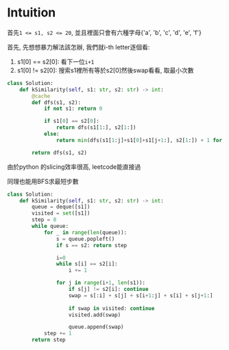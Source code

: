 # Intuition

首先`1 <= s1, s2 <= 20`, 並且裡面只會有六種字母{'a', 'b', 'c', 'd', 'e', 'f'}

首先, 先想想暴力解法該怎辦, 我們就i-th letter逐個看:
1. s1[0] == s2[0]: 看下一位`i+1`
2. s1[0] != s2[0]: 搜索s1裡所有等於s2[0]然後swap看看, 取最小次數

```py
class Solution:
    def kSimilarity(self, s1: str, s2: str) -> int:
        @cache
        def dfs(s1, s2):
            if not s1: return 0

            if s1[0] == s2[0]:
                return dfs(s1[1:], s2[1:])
            else:
                return min(dfs(s1[1:j]+s1[0]+s1[j+1:], s2[1:]) + 1 for j in range(1, len(s1)) if s1[j] == s2[0])

        return dfs(s1, s2)
```

由於python 的slicing效率很高, leetcode能直接過

同理也能用BFS求最短步數

```py
class Solution:
    def kSimilarity(self, s1: str, s2: str) -> int:
        queue = deque([s1])
        visited = set([s1])
        step = 0
        while queue:
            for _ in range(len(queue)):
                s = queue.popleft()
                if s == s2: return step

                i=0
                while s[i] == s2[i]:
                    i += 1

                for j in range(i+1, len(s1)):
                    if s[j] != s2[i]: continue
                    swap = s[:i] + s[j] + s[i+1:j] + s[i] + s[j+1:]
                    
                    if swap in visited: continue
                    visited.add(swap)

                    queue.append(swap)
            step += 1
        return step
```
